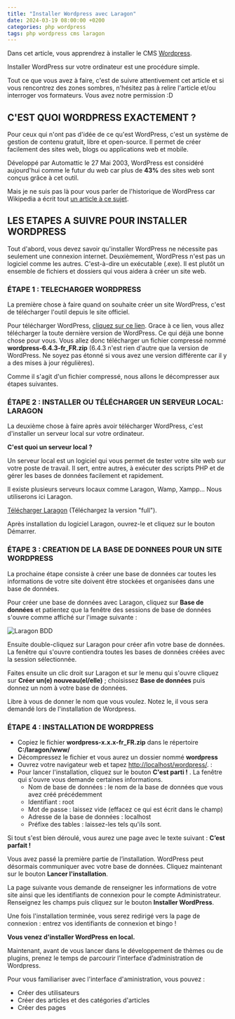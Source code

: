 ```yaml
---
title: "Installer Wordpress avec Laragon"
date: 2024-03-19 08:00:00 +0200 
categories: php wordpress 
tags: php wordpress cms laragon
---
```


Dans cet article, vous apprendrez à installer le CMS [Wordpress](https://fr.wordpress.org). 

Installer WordPress sur votre ordinateur est une procédure simple. 

Tout ce que vous avez à faire, c'est de suivre attentivement cet article et si vous rencontrez des zones sombres, n'hésitez pas à relire l'article et/ou interroger vos formateurs. Vous avez notre permission :D

## C'EST QUOI WORDPRESS EXACTEMENT ?

Pour ceux qui n'ont pas d'idée de ce qu'est WordPress, c'est un système de gestion de contenu gratuit, libre et open-source. Il permet de créer facilement des sites web, blogs ou applications web et mobile.
 
Développé par Automattic le 27 Mai 2003, WordPress est considéré aujourd'hui comme le futur du web car plus de **43%** des sites web sont conçus grâce à cet outil.

Mais je ne suis pas là pour vous parler de l'historique de WordPress car Wikipedia a écrit tout [un article à ce sujet](https://fr.wikipedia.org/wiki/WordPress).
 

## LES ETAPES A SUIVRE POUR INSTALLER WORDPRESS 

Tout d'abord, vous devez savoir qu'installer WordPress ne nécessite pas seulement une connexion internet.
Deuxièmement, WordPress n'est pas un logiciel comme les autres. C'est-à-dire un exécutable (.exe). Il est plutôt un ensemble de fichiers et dossiers qui vous aidera à créer un site web.


### ÉTAPE 1 : TELECHARGER WORDPRESS

La première chose à faire quand on souhaite créer un site WordPress, c'est de télécharger l'outil depuis le site officiel.

Pour télécharger WordPress, [cliquez sur ce lien](https://fr.wordpress.org/download/). Grace à ce lien, vous allez télécharger la toute dernière version de WordPress. Ce qui déjà une bonne chose pour vous.
Vous allez donc télécharger un fichier compressé nommé **wordpress-6.4.3-fr_FR.zip** (6.4.3 n'est rien d'autre que la version de WordPress. Ne soyez pas étonné si vous avez une version différente car il y a des mises à jour régulières).

Comme il s'agit d'un fichier compressé, nous allons le décompresser aux étapes suivantes.


### ÉTAPE 2 : INSTALLER OU TÉLÉCHARGER UN SERVEUR LOCAL: LARAGON

La deuxième chose à faire après avoir télécharger WordPress, c'est d'installer un serveur local sur votre ordinateur.

**C'est quoi un serveur local ?**

Un serveur local est un logiciel qui vous permet de tester votre site web sur votre poste de travail. Il sert, entre autres, à exécuter des scripts PHP et de gérer les bases de données facilement et rapidement.

Il existe plusieurs serveurs locaux comme Laragon, Wamp, Xampp... Nous utiliserons ici Laragon.

[Télécharger Laragon](https://laragon.org/download/index.html) (Téléchargez la version "full").

Après installation du logiciel Laragon, ouvrez-le et cliquez sur le bouton Démarrer. 
 

### ÉTAPE 3 : CREATION DE LA BASE DE DONNEES POUR UN SITE WORDPRESS

La prochaine étape consiste à créer une base de données car toutes les informations de votre site doivent être stockées et organisées dans une base de données.

Pour créer une base de données avec Laragon, cliquez sur **Base de données** et patientez que la fenêtre des sessions de base de données s'ouvre comme affiché sur l'image suivante :

![Laragon BDD](/blog/assets/img/laragon-bdd-sessions.jpg)
 
Ensuite double-cliquez sur Laragon pour créer afin votre base de données. La fenêtre qui s'ouvre contiendra toutes les bases de données créées avec la session sélectionnée.

Faites ensuite un clic droit sur Laragon et sur le menu qui s'ouvre cliquez sur **Créer un(e) nouveau(el/elle)** ; choisissez **Base de données** puis donnez un nom à votre base de données.
 
Libre à vous de donner le nom que vous voulez. Notez le, il vous sera demandé lors de l'installation de Wordpress.


### ÉTAPE 4 : INSTALLATION DE WORDPRESS

- Copiez le fichier **wordpress-x.x.x-fr_FR.zip** dans le répertoire **C:/laragon/www/**
- Décompressez le fichier et vous aurez un dossier nommé **wordpress**
- Ouvrez votre navigateur web et tapez [http://localhost/wordpress/](http://localhost/wordpress/).  :
- Pour lancer l'installation, cliquez sur le bouton **C'est parti !** . La fenêtre qui s'ouvre vous demande certaines informations.
    - Nom de base de données : le nom de la base de données que vous avez créé précédemment
    - Identifiant : root
    - Mot de passe : laissez vide (effacez ce qui est écrit dans le champ)
    - Adresse de la base de données : localhost 
    - Préfixe des tables : laissez-les tels qu'ils sont.

Si tout s'est bien déroulé, vous aurez une page avec le texte suivant : **C’est parfait !** 

Vous avez passé la première partie de l’installation. WordPress peut désormais communiquer avec votre base de données. Cliquez maintenant sur le bouton **Lancer l'installation**.

La page suivante vous demande de renseigner les informations de votre site ainsi que les identifiants de connexion pour le compte Administrateur. Renseignez les champs puis cliquez sur le bouton **Installer WordPress**.

Une fois l'installation terminée, vous serez redirigé vers la page de connexion : entrez vos identifiants de connexion et bingo !

**Vous venez d'installer WordPress en local.**

Maintenant, avant de vous lancer dans le développement de thèmes ou de plugins, prenez le temps de parcourir l’interface d’administration de Wordpress.

Pour vous familiariser avec l'interface d'aministration, vous pouvez :
- Créer des utilisateurs
- Créer des articles et des catégories d'articles
- Créer des pages
